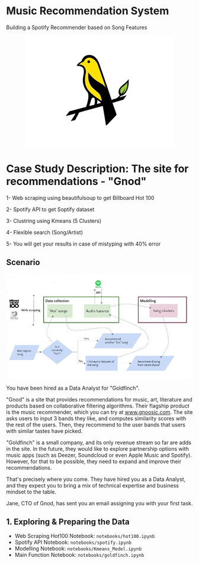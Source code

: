 # Music Recommendation System

Building a Spotify Recommender based on Song Features

<center> <img src="gold_1x.jpg"> 
</center>

# Case Study Description: The site for recommendations - "Gnod"

1- Web scraping using beautifulsoup to get Billboard Hot 100

2- Spotify API to get Soptify dataset

3- Clustring using Kmeans (5 Clusters)

4- Flexible search (Song/Artist)

5- You will get your results in case of mistyping with 40% error  


## Scenario


<center> <img src="Project.JPG"> 
</center>



You have been hired as a Data Analyst for "Goldfinch".

"Gnod" is a site that provides recommendations for music, art, literature and products based on collaborative filtering algorithms. Their flagship product is the music recommender, which you can try at www.gnoosic.com. The site asks users to input 3 bands they like, and computes similarity scores with the rest of the users. Then, they recommend to the user bands that users with similar tastes have picked.

"Goldfinch" is a small company, and its only revenue stream so far are adds in the site. In the future, they would like to explore partnership options with music apps (such as Deezer, Soundcloud or even Apple Music and Spotify). However, for that to be possible, they need to expand and improve their recommendations.

That's precisely where you come. They have hired you as a Data Analyst, and they expect you to bring a mix of technical expertise and business mindset to the table.

Jane, CTO of Gnod, has sent you an email assigning you with your first task.

##  1. Exploring & Preparing the Data

- Web Scraping Hot100 Notebook: `notebooks/hot100.ipynb`
- Spotify API Notebook:  `notebooks/spotify.ipynb`
- Modelling Notebook: `notebooks/Kmeans_Model.ipynb`
- Main Function Notebook: `notebooks/goldfinch.ipynb`


